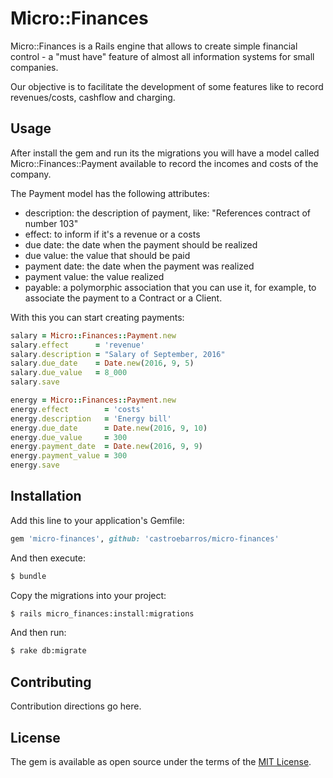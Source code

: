 # Micro::Finances

Micro::Finances is a Rails engine that allows to create simple financial
control - a "must have" feature of almost all information systems for small
companies.

Our objective is to facilitate the development of some features like to record
revenues/costs, cashflow and charging.

## Usage

After install the gem and run its the migrations you will have a model called
Micro::Finances::Payment available to record the incomes and costs of the
company.

The Payment model has the following attributes:
* description: the description of payment, like: "References contract of number
  103"
* effect: to inform if it's a revenue or a costs
* due date: the date when the payment should be realized
* due value: the value that should be paid 
* payment date: the date when the payment was realized
* payment value: the value realized
* payable: a polymorphic association that you can use it, for example, to
  associate the payment to a Contract or a Client.

With this you can start creating payments:

```ruby
salary = Micro::Finances::Payment.new
salary.effect      = 'revenue'
salary.description = "Salary of September, 2016"
salary.due_date    = Date.new(2016, 9, 5)
salary.due_value   = 8_000
salary.save

energy = Micro::Finances::Payment.new
energy.effect        = 'costs'
energy.description   = 'Energy bill'
energy.due_date      = Date.new(2016, 9, 10)
energy.due_value     = 300
energy.payment_date  = Date.new(2016, 9, 9)
energy.payment_value = 300
energy.save
```

## Installation

Add this line to your application's Gemfile:

```ruby
gem 'micro-finances', github: 'castroebarros/micro-finances'
```

And then execute:
```bash
$ bundle
```

Copy the migrations into your project:
```bash
$ rails micro_finances:install:migrations
```

And then run:
```bash
$ rake db:migrate
```

## Contributing
Contribution directions go here.

## License
The gem is available as open source under the terms of the [MIT
License](http://opensource.org/licenses/MIT).
